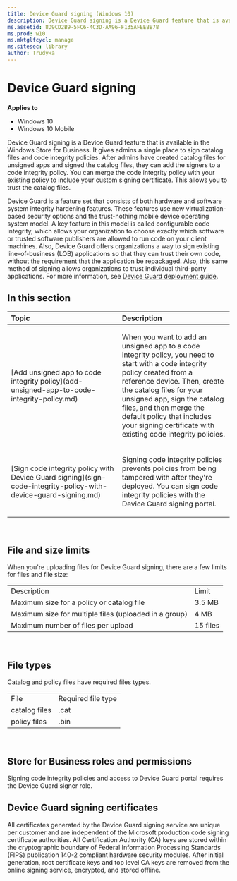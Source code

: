 ```yaml
---
title: Device Guard signing (Windows 10)
description: Device Guard signing is a Device Guard feature that is available in the Windows Store for Business.
ms.assetid: 8D9CD2B9-5FC6-4C3D-AA96-F135AFEEBB78
ms.prod: w10
ms.mktglfcycl: manage
ms.sitesec: library
author: TrudyHa
---
```


# Device Guard signing


**Applies to**

-   Windows 10
-   Windows 10 Mobile

Device Guard signing is a Device Guard feature that is available in the Windows Store for Business. It gives admins a single place to sign catalog files and code integrity policies. After admins have created catalog files for unsigned apps and signed the catalog files, they can add the signers to a code integrity policy. You can merge the code integrity policy with your existing policy to include your custom signing certificate. This allows you to trust the catalog files.

Device Guard is a feature set that consists of both hardware and software system integrity hardening features. These features use new virtualization-based security options and the trust-nothing mobile device operating system model. A key feature in this model is called configurable code integrity, which allows your organization to choose exactly which software or trusted software publishers are allowed to run code on your client machines. Also, Device Guard offers organizations a way to sign existing line-of-business (LOB) applications so that they can trust their own code, without the requirement that the application be repackaged. Also, this same method of signing allows organizations to trust individual third-party applications. For more information, see [Device Guard deployment guide](https://technet.microsoft.com/library/mt463091.aspx).

## In this section


<table>
<colgroup>
<col width="50%" />
<col width="50%" />
</colgroup>
<thead>
<tr class="header">
<th align="left">Topic</th>
<th align="left">Description</th>
</tr>
</thead>
<tbody>
<tr class="odd">
<td align="left"><p>[Add unsigned app to code integrity policy](add-unsigned-app-to-code-integrity-policy.md)</p></td>
<td align="left"><p>When you want to add an unsigned app to a code integrity policy, you need to start with a code integrity policy created from a reference device. Then, create the catalog files for your unsigned app, sign the catalog files, and then merge the default policy that includes your signing certificate with existing code integrity policies.</p></td>
</tr>
<tr class="even">
<td align="left"><p>[Sign code integrity policy with Device Guard signing](sign-code-integrity-policy-with-device-guard-signing.md)</p></td>
<td align="left"><p>Signing code integrity policies prevents policies from being tampered with after they're deployed. You can sign code integrity policies with the Device Guard signing portal.</p></td>
</tr>
</tbody>
</table>

 

## File and size limits


When you're uploading files for Device Guard signing, there are a few limits for files and file size:

|                                                       |          |
|-------------------------------------------------------|----------|
| Description                                           | Limit    |
| Maximum size for a policy or catalog file             | 3.5 MB   |
| Maximum size for multiple files (uploaded in a group) | 4 MB     |
| Maximum number of files per upload                    | 15 files |

 

## File types


Catalog and policy files have required files types.

|               |                    |
|---------------|--------------------|
| File          | Required file type |
| catalog files | .cat               |
| policy files  | .bin               |

 

##  Store for Business roles and permissions


Signing code integrity policies and access to Device Guard portal requires the Device Guard signer role.

## Device Guard signing certificates


All certificates generated by the Device Guard signing service are unique per customer and are independent of the Microsoft production code signing certificate authorities. All Certification Authority (CA) keys are stored within the cryptographic boundary of Federal Information Processing Standards (FIPS) publication 140-2 compliant hardware security modules. After initial generation, root certificate keys and top level CA keys are removed from the online signing service, encrypted, and stored offline.

 

 





